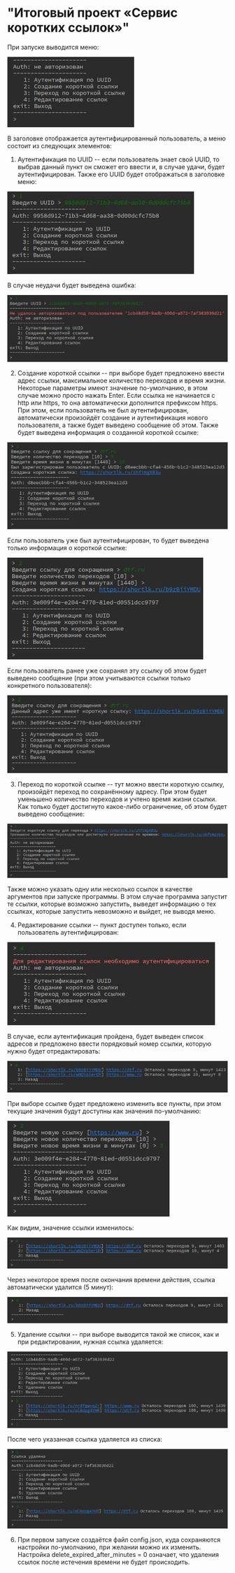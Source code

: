 # "**Итоговый проект «Сервис коротких ссылок»**"


При запуске выводится меню:

![](img/image1.png)

В заголовке отображается аутентифицированный пользователь, а меню
состоит из следующих элементов:

1.  Аутентификация по UUID -- если пользователь знает свой UUID, то
    выбрав данный пункт он сможет его ввести и, в случае удачи, будет
    аутентифицирован. Также его UUID будет отображаться в заголовке
    меню:

![](img/image2.png)

В случае неудачи будет выведена ошибка:

![](img/image3.png)

2.  Создание короткой ссылки -- при выборе будет предложено ввести адрес
    ссылки, максимальное количество переходов и время жизни. Некоторые
    параметры имеют значение по-умолчанию, в этом случае можно просто
    нажать Enter. Если ссылка не начинается с http или https, то она
    автоматически дополнится префиксом https. При этом, если
    пользователь не был аутентифицирован, автоматически произойдёт
    создание и аутентификация нового пользователя, а также будет
    выведено сообщение об этом. Также будет выведена информация о
    созданной короткой ссылке:

![](img/image4.png)

Если пользователь уже был аутентифицирован, то будет выведена только
информация о короткой ссылке:

![](img/image5.png)

Если пользователь ранее уже сохранял эту ссылку об этом будет выведено
сообщение (при этом учитываются ссылки только конкретного пользователя):

![](img/image6.png)

3.  Переход по короткой ссылке -- тут можно ввести короткую ссылку,
    произойдёт переход по сохранённому адресу. При этом будет уменьшено
    количество переходов и учтено время жизни ссылки. Как только будет
    достигнуто какое-либо ограничение, об этом будет выведено сообщение:

![](img/image7.png)

Также можно указать одну или несколько ссылок в качестве аргументов при
запуске программы. В этом случае программа запустит те ссылки, которые
возможно запустить, выведет информацию о тех ссылках, которые запустить
невозможно и выйдет, не выводя меню.

4.  Редактирование ссылки -- пункт доступен только, если пользователь
    аутентифицирован:

![](img/image8.png)

В случае, если аутентификация пройдена, будет выведен список адресов и
предложено ввести порядковый номер ссылки, которую нужно будет
отредактировать:

![](img/image9.png)

При выборе ссылке будет предложено изменить все пункты, при этом текущие
значения будут доступны как значения по-умолчанию:

![](img/image10.png)

Как видим, значение ссылки изменилось:

![](img/image11.png)

Через некоторое время после окончания времени действия, ссылка
автоматически удалится (5 минут):

![](img/image12.png)

5.  Удаление ссылки -- при выборе выводится такой же список, как и при
    редактировании, нужная ссылка удаляется:

![](img/image13.png)

После чего указанная ссылка удаляется из списка:

![](img/image14.png)

6.  При первом запуске создаётся файл config.json, куда сохраняются
    настройки по-умолчанию, при желании можно их изменить. Настройка
    delete_expired_after_minutes = 0 означает, что удаления ссылок
    после истечения времени не будет происходить.
